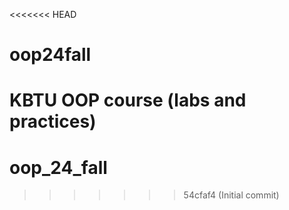 <<<<<<< HEAD
# oop24fall
KBTU OOP course (labs and practices)
=======
# oop_24_fall
>>>>>>> 54cfaf4 (Initial commit)
